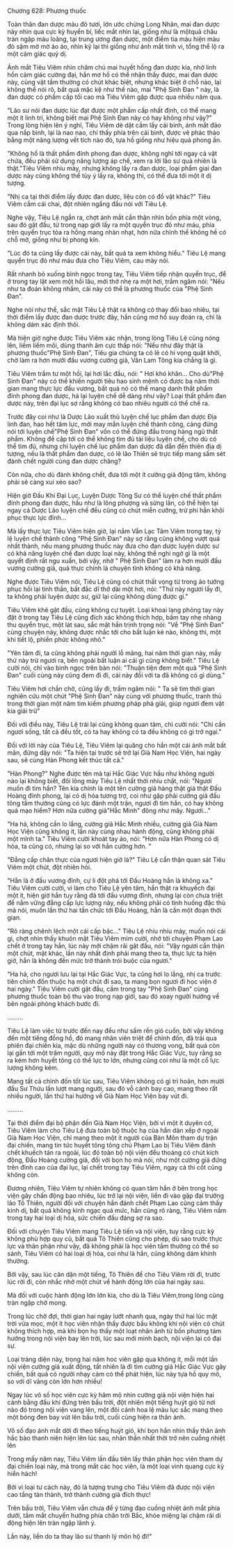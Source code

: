 




Chương 628: Phương thuốc


Toàn thân đan dược màu đỏ tươi, lớn ước chừng Long Nhãn, mai đan dược này nhìn qua cực kỳ huyền bí, liếc mắt nhìn lại, giống như là mộtquả châu tràn ngập máu loãng, tại trung ương đan dược, một điểm tia máu hiện màu đỏ sậm mờ mờ ảo ảo, nhìn kỹ lại thì giống như ánh mắt tinh vi, tổng thể lộ ra một cảm giác quỷ dị.

Ánh mắt Tiêu Viêm nhìn chăm chú mai huyết hồng đan dược kia, nhờ linh hồn cảm giác cường đại, hắn mơ hồ có thể nhận thấy được, mai đan dược này, cùng vật tầm thường có chút khác biệt, nhưng khác biệt ở chỗ nào, lại không thể nói rõ, bất quá mặc kệ như thế nào, mai "Phệ Sinh Đan " này, là đan dược có phẩm cấp tối cao mà Tiêu Viêm gặp được qua nhiều năm qua.

"Lão sư nói đan dược lúc đạt được một phẩm cấp nhất định, có thể mang một ít linh trí, không biết mai Phệ Sinh Đan này có hay không như vậy?" Trong lòng hiện lên ý nghĩ, Tiêu Viêm dè dặt cầm lấy cái bình, ánh mắt đảo qua nắp bình, lại là nao nao, chỉ thấy phía trên cái bình, được vẽ phác thảo bằng một năng lượng vết tích nào đó, tựa hồ giống như hiệu quả phong ấn.

"Không hổ là thất phẩm đính phong đan dược, không nghĩ tới ngay cả vật chứa, đều phải sử dụng năng lượng áp chế, xem ra lời lão sư quả nhiên là thật."Tiêu Viêm nhíu mày, nhưng không lấy ra đan dược, loại phẩm giai đan dược này cũng không thể tùy ý lấy ra, không thì, có thể đưa tới một ít dị tượng.

"Nhị ca tại thời điểm lấy được đan dược, liệu còn có đồ vật khác?" Tiêu Viêm cầm cái chai, đột nhiên ngẩng đầu nói với Tiêu Lệ.

Nghe vậy, Tiêu Lệ ngẩn ra, chợt ánh mắt cẩn thận nhìn bốn phía một vòng, sau đó gật đầu, từ trong nạp giới lấy ra một quyển trục đỏ như máu, phía trên quyển trục tỏa ra hồng mang nhàn nhạt, hơn nữa chỉnh thể không hề có chỗ mở, giống như bị phong kín.

"Lúc đó ta cũng lấy được cái này, bất quá ta xem không hiểu." Tiêu Lệ mang quyển trục đỏ như máu đưa cho Tiêu Viêm, cau mày nói.

Rất nhanh bỏ xuống bình ngọc trong tay, Tiêu Viêm tiếp nhận quyển trục, để ở trong tay lật xem một hồi lâu, mới thở nhẹ ra một hơi, trầm ngâm nói: "Nếu như ta đoán không nhầm, cái này có thể là phương thuốc của "Phệ Sinh Đan".

Nghe nói như thế, sắc mặt Tiêu Lệ thật ra không có thay đổi bao nhiêu, tại thời điểm lấy được đan dược trước đây, hắn cũng mơ hồ suy đoán ra, chỉ là không dám xác định thôi.

Mà hiện giờ nghe được Tiêu Viêm xác nhận, trong lòng Tiêu Lệ cũng nóng lên, liếm liếm môi, dùng thanh âm cực thấp nói: "Nếu như đây thật là phương thuốc"Phệ Sinh Đan", Tiêu gia chúng ta có lẽ có hi vọng quật khởi, chờ làm ra hơn mười đấu vương cường giả, Vân Lam Tông kia chẳng là gì.

Tiêu Viêm trầm tư một hồi, lại hơi lắc đầu, nói: " Hơi khó khăn... Cho dù"Phệ Sinh Đan" này có thể khiến người tiêu hao sinh mệnh có được ba năm thời gian mang thực lực đấu vương, bất quá nó có thể mang danh thất phẩm đính phong đan dược, há lại luyện chế dễ dàng như vậy? Loại thất phẩm đan dược này, trên đại lục sợ rằng không có bao nhiêu người có thể chế ra.

Trước đây coi như là Dược Lão xuất thủ luyện chế lục phẩm đan dược Địa linh đan, hao hết tâm lực, mới may mắn luyện chế thành công, càng đừng nói tới luyện chế"Phệ Sinh Đan" vốn có thể đứng đầu trong hàng ngũ thất phẩm. Không đề cập tới có thể không tìm đủ tài liệu luyện chế, cho dù có thể tìm đủ, nhưng chỉ luyện chế lục phẩm đan dược đã dẫn đến thiên địa dị tượng, nếu là thất phẩm đan dược, có lẽ lão Thiên sẽ trực tiếp mang sấm sét đánh chết người cùng đan dược chăng?

Còn nữa, cho dù đánh không chết, đưa tới một ít cường giả động tâm, không phải sẽ càng xui xẻo sao?

Hiện giờ Đấu Khí Đại Lục, Luyện Dược Tông Sư có thể luyện chế thất phẩm đính phong đan dược, hầu như là lông phượng và sừng lân, có thể hiện tại ngay cả Dược Lão luyện chế đều cũng có chút miễn cưỡng, trừ phi hắn khôi phục thực lực đỉnh...

Mà lấy thực lực Tiêu Viêm hiện giờ, lại nắm Vẫn Lạc Tâm Viêm trong tay, tỷ lệ luyện chế thành công "Phệ Sinh Đan" này sợ rằng cũng không vượt quá nhất thành, nếu mang phương thuốc này đưa cho đan dược luyện dược sư có khả năng luyện chế đan dược loại này, không thể nghi ngờ gì là một quyết định rất ngu xuẩn, bởi vậy, nhờ " Phệ Sinh Đan" làm ra hơn mười đấu vương cường giả, quả thực chính là chuyện tình không có khả năng.

Nghe được Tiêu Viêm nói, Tiêu Lệ cũng có chút thất vọng từ trong ảo tưởng phục hồi lại tinh thần, bất đắc dĩ thở dài một hơi, nói: "Thứ này ngươi lấy đi, ta không phải luyện dược sư, giữ lại cũng không dùng được gì."

Tiêu Viêm khẽ gật đầu, cũng không cự tuyệt. Loại khoai lang phỏng tay này đặt ở trong tay Tiêu Lệ cũng đích xác không thích hợp, bấm tay nhẹ nhàng thu quyển trục, một lát sau, sắc mặt hắn trịnh trọng nói: "Về "Phệ Sinh Đan" cùng chuyện này, không được nhắc tới cho bất luận kẻ nào, không thì, một khi tiết lộ, phiền phức không nhỏ."

"Yên tâm đi, ta cũng không phải người lỗ mãng, hai năm thời gian này, mấy thứ này trừ ngươi ra, bên ngoài bất luận ai cái gì cũng không biết." Tiêu Lệ cười nói, chỉ vào bình ngọc trên bàn nói: "Thuận tiện đem một quả "Phệ Sinh Đan" cuối cùng này cũng đem đi đi, cái này đối với ta đã không có gì dùng."

Tiêu Viêm hơi chần chờ, cũng lấy đi, trầm ngâm nói: " Ta sẽ tìm thời gian nghiên cứu một chút "Phệ Sinh Đan" này cùng với phương thuốc, tranh thủ trong thời gian một năm tìm kiếm phương pháp phá giải, giúp ngươi đem vật kia giải trừ"

Đối với điều này, Tiêu Lệ trái lại cũng không quan tâm, chỉ cười nói: "Chỉ cần ngươi sống, tất cả đều tốt, có ta hay không có ta đều không có gì trở ngại."

Đối với lời này của Tiêu Lệ, Tiêu Viêm lại quăng cho hắn một cái ánh mắt bất mãn, đứng dậy nói: "Ta hiện tại trước sẽ trở lại Già Nam Học Viện, hai ngày sau, sẽ cùng Hàn Phong kết thúc tất cả."

"Hàn Phong?" Nghe được tên mà tại Hắc Giác Vực hầu như không người nào lại không biết, đôi lông mày Tiêu Lệ nhất thời nhíu chặt, nói: "Ngươi muốn đi tìm hắn? Tên kia chính là một tên cường giả hàng thật giá thật Đấu Hoàng đỉnh phong, lại có dị hỏa tương trợ, coi như gặp phải cường giả đấu tông tầm thường cũng có lực đánh một trận, ngươi đi tìm hắn, có hay không quá mạo hiểm? Hơn nữa cường giả"Hắc Minh" đông như mây. Ngươi..."

"Ha hả, không cần lo lắng, cường giả Hắc Minh nhiều, cường giả Già Nam Học Viện cũng không ít, lần này cùng nhau hành động, cũng không phải một mình ta." Tiêu Viêm cười khoát tay áo, nói: "Hơn nữa Hàn Phong có dị hỏa, ta cũng có, nhưng lại so với hắn cường hơn. "

"Đẳng cấp chân thực của ngươi hiện giờ là?" Tiêu Lệ cẩn thận quan sát Tiêu Viêm một chút, đột nhiên hỏi.

"Hẳn là ở đấu vương đỉnh, cự li đột phá tới Đấu Hoàng hẳn là không xa." Tiêu Viêm cười cười, vì làm cho Tiêu Lệ yên tâm, hắn thật ra khuyếch đại một ít, hiện giờ hắn tuy rằng đã tới đấu vương đỉnh, nhưng lại còn chưa triệt để nắm vững đẳng cấp lực lượng này, nếu không phải có tình huống đặc thù mà nói, muốn lần thứ hai tấn chức tới Đấu Hoàng, hẳn là cần một đoạn thời gian.

"Rõ ràng chênh lệch một cái cấp bậc..." Tiêu Lệ nhíu nhíu mày, muốn nói cái gì, chợt nhìn thấy khuôn mặt Tiêu Viêm mỉm cười, nhớ tới chuyện Phạm Lao chết ở trong tay hắn, lúc này mới chậm rãi gật đầu, nói: "Vậy ngươi cẩn thận một chút, mặt khác, lần này nhất định phải mang theo ta, thực lực ta hiện giờ, hẳn là không đến mức trở thành trói buộc của ngươi."

"Ha hả, cho ngươi lưu lại tại Hắc Giác Vực, ta cũng hơi lo lắng, nhị ca trước tiên chỉnh đốn thuộc hạ một chút đi sao, ta mang bọn ngươi đi học viện ở hai ngày." Tiêu Viêm cười gật đầu, cầm trong tay "Phệ Sinh Đan" cùng phương thuốc toàn bộ thu vào trong nạp giới, sau đó xoay người hướng về bên ngoài phòng khách bước đi.

………

Tiêu Lệ làm việc từ trước đến nay đều như sấm rền gió cuốn, bởi vậy không đến một tiếng đồng hồ, đó mang nhân viên triệt để chỉnh đốn, đã trải qua phiên đại chiến kia, mặc dù những người này có thương vong, bất quá còn lại gần tới một trăm người, quy mô này đặt trong Hắc Giác Vực, tuy rằng so ra kém hơn huyết tông có thế lực to lớn, nhưng cũng coi như là một cổ lực lượng không kém.

Mang tất cả chỉnh đốn tốt lúc sau, Tiêu Viêm không có gì trì hoãn, hơn mười đầu Sư Thứu lần lượt mang người, sau đó vỗ cánh bay cao, mang theo rất nhiều người, lần thứ hai hướng về Già Nam Học Viện bay vút đi.

………

Tại thời điểm đại bộ phận đến Già Nam Học Viện, bởi vì một ít duyên cớ, Tiêu Viêm làm cho Tiêu Lệ đưa toàn bộ thuộc hạ của hắn dàn xếp ở ngoài Già Nam Học Viện, chỉ mang theo một ít người của Bàn Môn tham dự trận đại chiến, mang tin tức huyết tông tông chủ Phạm Lao bị Tiêu Viêm đánh chết khuếch tán ra ngoài, lúc đó toàn bộ nội viện đều thoáng có chút kích động, Đấu Hoàng cường giả, đối với bọn họ mà nói, như một cường giả đứng trên đỉnh cao của đại lục, lại chết trong tay Tiêu Viêm, ngay cả thi cốt cũng không còn.

Đương nhiên, Tiêu Viêm tự nhiên không có quan tâm hắn ở bên trong học viện gây chấn động bao nhiêu, lúc trở lại nội viện, liền đi vào gặp đại trưởng lão Tô Thiên, người đối với chuyện hắn đánh chết Phạm Lao cũng cảm thấy kinh dị, bất quá không kinh ngạc quá mức, hắn cũng rõ ràng, Tiêu Viêm nắm trong tay hai loại dị hỏa, sức chiến đấu đáng sợ ra sao.

Đối với chuyện Tiêu Viêm mang Tiêu Lệ tiến và nội viện, tuy rằng cực kỳ không phù hợp quy củ, bất quá Tô Thiên cũng cho phép, dù sao trước thực lực và thân phận như vậy, đã không phải là học viên tầm thường có thể so sánh, Tiêu Viêm có hai loại dị hỏa, coi như là hắn, cũng không dám khinh thường.

Bởi vậy, sau lúc căn dặn một tiếng, Tô Thiên để cho Tiêu Viêm rời đi, trước lúc rời đi, còn nhắc nhở một chút về hành động lớn của hai ngày sau.

Mà đối với cuộc hành động lớn lớn kia, cho dù là Tiêu Viêm,trong lòng cũng tràn ngập chờ mong.

Trong lúc chờ đợi, thời gian hai ngày lướt nhanh qua, ngày thứ hai lúc mặt trời vừa mọc, một ít học viên nhận thấy được bầu không khí nội viện có chút không thích hợp, mà khi bọn họ thấy một loạt nhân ảnh từ bốn phương tám hướng trong nội viện bay lên trời, lúc sau mới minh bạch, nội viện lại có đại sự.

Loại tràng diện này, trong hai năm hoc viên gặp qua không ít, mỗi một lần nội viện cường giả xuất động, tất nhiên là đi tìm cường giả Hắc Giác Vực gây chiến, bất quá có người nhạy cảm có thể phát hiện, lúc này tựa hồ quy mô, so với dĩ vãng còn lớn hơn nhiều!

Ngay lúc vô số học viên cực kỳ hâm mộ nhìn cường giả nội viện hiện hai cánh bằng đấu khí đứng trên bầu trời, đột nhiên một tiếng huýt gió từ nơi nào đó trong nội viện vang lên, một đôi cánh hoa lệ màu lục sắc mang theo một bóng đen bay vút lên bầu trời, cuối cùng hiện ra thân ảnh.

Vô số đạo ánh mắt dời đi theo tiếng huýt gió, khi bọn hắn nhìn thấy thân ảnh hắc bào thanh niên hiện lên lúc sau, nhãn thần nhất thời trở nên cuồng nhiệt lên

Trong mấy năm nay, Tiêu Viêm lần đầu tiên lấy thân phận học viên tham dự đại chiến loại này, mà trong mắt các học viên, là một loại vinh quang cực kỳ hiển hách!

Bởi vì loại tư cách này, đó là tượng trưng cho Tiêu Viêm đã được nội viện cao tầng tán thành, trở thành cường giả đích thực!

Trên bầu trời, Tiêu Viêm vẫn chưa để ý từng đạo cuồng nhiệt ánh mắt phía dưới, tầm mắt chuyển hướng phía chân trời Bắc, khóe miệng lại chậm rãi di động hiện lên tràn ngập lãnh ý.

Lần này, liền do ta thay lão sư thanh lý môn hộ đi!"




